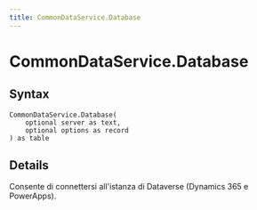 ```yaml
---
title: CommonDataService.Database
---
```


# CommonDataService.Database



## Syntax

```powerquery
CommonDataService.Database(
    optional server as text,
    optional options as record
) as table
```


## Details

Consente di connettersi all'istanza di Dataverse (Dynamics 365 e PowerApps).


